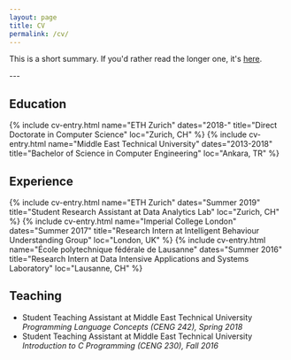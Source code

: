 ```yaml
---
layout: page
title: CV
permalink: /cv/
---
```

This is a short summary. If you'd rather read the longer one, it's <a href="/docs/Doruk_Cetin_Public_CV.pdf" target="_blank">here</a>.

---&nbsp;
## Education
{% include cv-entry.html name="ETH Zurich" dates="2018-" 
title="Direct Doctorate in Computer Science" loc="Zurich, CH" %}
{% include cv-entry.html name="Middle East Technical University" dates="2013-2018" 
title="Bachelor of Science in Computer Engineering" loc="Ankara, TR" %}

## Experience
{% include cv-entry.html name="ETH Zurich" dates="Summer 2019"
title="Student Research Assistant at Data Analytics Lab" loc="Zurich, CH" %}
{% include cv-entry.html name="Imperial College London" dates="Summer 2017" 
title="Research Intern at Intelligent Behaviour Understanding Group" loc="London, UK" %}
{% include cv-entry.html name="École polytechnique fédérale de Lausanne" dates="Summer 2016" 
title="Research Intern at Data Intensive Applications and Systems Laboratory" loc="Lausanne, CH" %}

## Teaching
* Student Teaching Assistant at Middle East Technical University  
_Programming Language Concepts (CENG 242), Spring 2018_
* Student Teaching Assistant at Middle East Technical University  
_Introduction to C Programming (CENG 230), Fall 2016_
